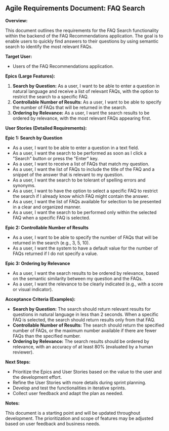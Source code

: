 ## Agile Requirements Document: FAQ Search

**Overview:**

This document outlines the requirements for the FAQ Search functionality within the backend of the FAQ Recommendations application. The goal is to enable users to quickly find answers to their questions by using semantic search to identify the most relevant FAQs.

**Target User:**

*   Users of the FAQ Recommendations application.

**Epics (Large Features):**

1.  **Search by Question:** As a user, I want to be able to enter a question in natural language and receive a list of relevant FAQs, with the option to restrict the search to a specific FAQ.
2.  **Controllable Number of Results:** As a user, I want to be able to specify the number of FAQs that will be returned in the search.
3.  **Ordering by Relevance:** As a user, I want the search results to be ordered by relevance, with the most relevant FAQs appearing first.

**User Stories (Detailed Requirements):**

**Epic 1: Search by Question**

*   As a user, I want to be able to enter a question in a text field.
*   As a user, I want the search to be performed as soon as I click a "Search" button or press the "Enter" key.
*   As a user, I want to receive a list of FAQs that match my question.
*   As a user, I want the list of FAQs to include the title of the FAQ and a snippet of the answer that is relevant to my question.
*   As a user, I want the search to be tolerant of spelling errors and synonyms.
*   As a user, I want to have the option to select a specific FAQ to restrict the search if I already know which FAQ might contain the answer.
*   As a user, I want the list of FAQs available for selection to be presented in a clear and organized manner.
*   As a user, I want the search to be performed only within the selected FAQ when a specific FAQ is selected.

**Epic 2: Controllable Number of Results**

*   As a user, I want to be able to specify the number of FAQs that will be returned in the search (e.g., 3, 5, 10).
*   As a user, I want the system to have a default value for the number of FAQs returned if I do not specify a value.

**Epic 3: Ordering by Relevance**

*   As a user, I want the search results to be ordered by relevance, based on the semantic similarity between my question and the FAQs.
*   As a user, I want the relevance to be clearly indicated (e.g., with a score or visual indicator).

**Acceptance Criteria (Examples):**

*   **Search by Question:** The search should return relevant results for questions in natural language in less than 2 seconds. When a specific FAQ is selected, the search should return results only from that FAQ.
*   **Controllable Number of Results:** The search should return the specified number of FAQs, or the maximum number available if there are fewer FAQs than the specified number.
*   **Ordering by Relevance:** The search results should be ordered by relevance, with an accuracy of at least 80% (evaluated by a human reviewer).

**Next Steps:**

*   Prioritize the Epics and User Stories based on the value to the user and the development effort.
*   Refine the User Stories with more details during sprint planning.
*   Develop and test the functionalities in iterative sprints.
*   Collect user feedback and adapt the plan as needed.

**Notes:**

This document is a starting point and will be updated throughout development. The prioritization and scope of features may be adjusted based on user feedback and business needs.
